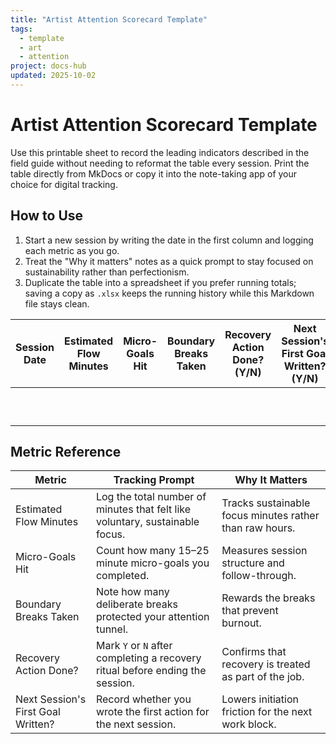 ```yaml
---
title: "Artist Attention Scorecard Template"
tags:
  - template
  - art
  - attention
project: docs-hub
updated: 2025-10-02
---
```


# Artist Attention Scorecard Template

Use this printable sheet to record the leading indicators described in the field guide without needing to reformat the table every session. Print the table directly from MkDocs or copy it into the note-taking app of your choice for digital tracking.

## How to Use

1. Start a new session by writing the date in the first column and logging each metric as you go.
2. Treat the "Why it matters" notes as a quick prompt to stay focused on sustainability rather than perfectionism.
3. Duplicate the table into a spreadsheet if you prefer running totals; saving a copy as `.xlsx` keeps the running history while this Markdown file stays clean.

| Session Date | Estimated Flow Minutes | Micro-Goals Hit | Boundary Breaks Taken | Recovery Action Done? (Y/N) | Next Session's First Goal Written? (Y/N) | Notes |
| --- | --- | --- | --- | --- | --- | --- |
|  |  |  |  |  |  |  |
|  |  |  |  |  |  |  |
|  |  |  |  |  |  |  |
|  |  |  |  |  |  |  |
|  |  |  |  |  |  |  |
|  |  |  |  |  |  |  |
|  |  |  |  |  |  |  |
|  |  |  |  |  |  |  |
|  |  |  |  |  |  |  |
|  |  |  |  |  |  |  |

## Metric Reference

| Metric | Tracking Prompt | Why It Matters |
| --- | --- | --- |
| Estimated Flow Minutes | Log the total number of minutes that felt like voluntary, sustainable focus. | Tracks sustainable focus minutes rather than raw hours. |
| Micro-Goals Hit | Count how many 15–25 minute micro-goals you completed. | Measures session structure and follow-through. |
| Boundary Breaks Taken | Note how many deliberate breaks protected your attention tunnel. | Rewards the breaks that prevent burnout. |
| Recovery Action Done? | Mark `Y` or `N` after completing a recovery ritual before ending the session. | Confirms that recovery is treated as part of the job. |
| Next Session's First Goal Written? | Record whether you wrote the first action for the next session. | Lowers initiation friction for the next work block. |

